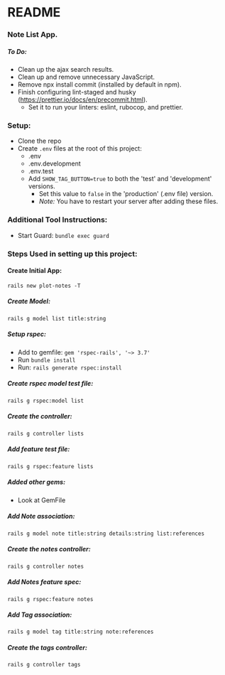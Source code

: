 # README

### Note List App.

##### To Do:

- Clean up the ajax search results.
- Clean up and remove unnecessary JavaScript.
- Remove npx install commit (installed by default in npm).
- Finish configuring lint-staged and husky (https://prettier.io/docs/en/precommit.html).
  - Set it to run your linters: eslint, rubocop, and prettier.

### Setup:

- Clone the repo
- Create `.env` files at the root of this project:
  - .env
  - .env.development
  - .env.test
  - Add `SHOW_TAG_BUTTON=true` to both the 'test' and 'development' versions.
    - Set this value to `false` in the 'production' (.env file) version.
    - _Note:_ You have to restart your server after adding these files.

### Additional Tool Instructions:

- Start Guard: `bundle exec guard`

### Steps Used in setting up this project:

#### Create Initial App:

`rails new plot-notes -T`

##### Create Model:

`rails g model list title:string`

##### Setup rspec:

- Add to gemfile: `gem 'rspec-rails', '~> 3.7'`
- Run `bundle install`
- Run: `rails generate rspec:install`

##### Create rspec model test file:

`rails g rspec:model list`

##### Create the controller:

`rails g controller lists`

##### Add feature test file:

`rails g rspec:feature lists`

##### Added other gems:

- Look at GemFile

##### Add Note association:

`rails g model note title:string details:string list:references`

##### Create the notes controller:

`rails g controller notes`

##### Add Notes feature spec:

`rails g rspec:feature notes`

##### Add Tag association:

`rails g model tag title:string note:references`

##### Create the tags controller:

`rails g controller tags`
